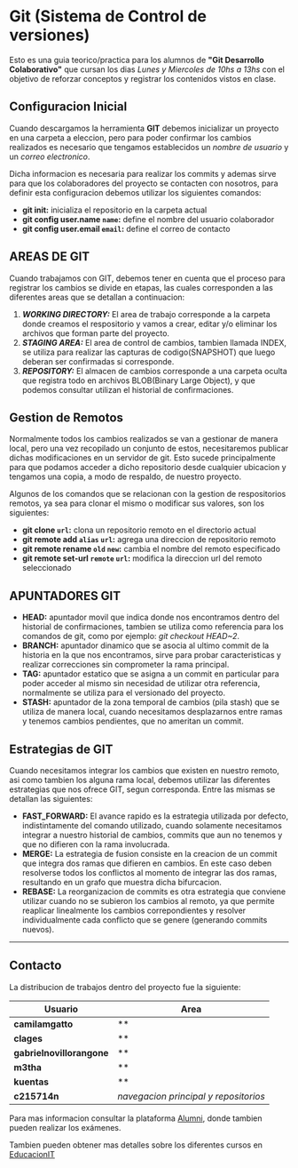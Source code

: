 # Git (Sistema de Control de versiones)

Esto es una guia teorico/practica para los alumnos de __"Git Desarrollo Colaborativo"__ que cursan los dias _Lunes y Miercoles de 10hs a 13hs_ con el objetivo de reforzar conceptos y registrar los contenidos vistos en clase.

## Configuracion Inicial

Cuando descargamos la herramienta __GIT__ debemos inicializar un proyecto en una carpeta a eleccion, pero para poder confirmar los cambios realizados es necesario que tengamos establecidos un _nombre de usuario_ y un _correo electronico_.

Dicha informacion es necesaria para realizar los commits y ademas sirve para que los colaboradores del proyecto se contacten con nosotros, para definir esta configuracion debemos utilizar los siguientes comandos:

* __git init:__ inicializa el repositorio en la carpeta actual
* __git config user.name `name`:__ define el nombre del usuario colaborador
* __git config user.email `email`:__ define el correo de contacto

## AREAS DE GIT

Cuando trabajamos con GIT, debemos tener en cuenta que el proceso para registrar los cambios se divide en etapas, las cuales corresponden a las diferentes areas que se detallan a continuacion:

1. ***WORKING DIRECTORY:*** El area de trabajo corresponde a la carpeta donde creamos el respositorio y vamos a crear, editar y/o eliminar los archivos que forman parte del proyecto.
1. ***STAGING AREA:*** El area de control de cambios, tambien llamada INDEX, se utiliza para realizar las capturas de codigo(SNAPSHOT) que luego deberan ser confirmadas si corresponde.
1. ***REPOSITORY:*** El almacen de cambios corresponde a una carpeta oculta que registra todo en archivos BLOB(Binary Large Object), y que podemos consultar utilizan el historial de confirmaciones.

## Gestion de Remotos

Normalmente todos los cambios realizados se van a gestionar de manera local, pero una vez recopilado un conjunto de estos, necesitaremos publicar dichas modificaciones en un servidor de git. Esto sucede principalmente para que podamos acceder a dicho repositorio desde cualquier ubicacion y tengamos una copia, a modo de respaldo, de nuestro proyecto.

Algunos de los comandos que se relacionan con la gestion de respositorios remotos, ya sea para clonar el mismo o modificar sus valores, son los siguientes:

* __git clone `url`:__ clona un repositorio remoto en el directorio actual
* __git remote add `alias` `url`:__ agrega una direccion de repositorio remoto
* __git remote rename `old` `new`:__ cambia el nombre del remoto especificado
* __git remote set-url `remote` `url`:__ modifica la direccion url del remoto seleccionado

## APUNTADORES GIT

* __HEAD:__ apuntador movil que indica donde nos encontramos dentro del historial de confirmaciones, tambien se utiliza como referencia para los comandos de git, como por ejemplo: _git checkout HEAD~2_.
* __BRANCH:__ apuntador dinamico que se asocia al ultimo commit de la historia en la que nos encontramos, sirve para probar caracteristicas y realizar correcciones sin comprometer la rama principal.
* __TAG:__ apuntador estatico que se asigna a un commit en particular para poder acceder al mismo sin necesidad de utilizar otra referencia, normalmente se utiliza para el versionado del proyecto.
* __STASH:__ apuntador de la zona temporal de cambios (pila stash) que se utiliza de manera local, cuando necesitamos desplazarnos entre ramas y tenemos cambios pendientes, que no ameritan un commit.

## Estrategias de GIT

Cuando necesitamos integrar los cambios que existen en nuestro remoto, asi como tambien los alguna rama local, debemos utilizar las diferentes estrategias que nos ofrece GIT, segun corresponda. Entre las mismas se detallan las siguientes:

* __FAST_FORWARD:__ El avance rapido es la estrategia utilizada por defecto, indistintamente del comando utilizado, cuando solamente necesitamos integrar a nuestro historial de cambios, commits que aun no tenemos y que no difieren con la rama involucrada.
* __MERGE:__ La estrategia de fusion consiste en la creacion de un commit que integra dos ramas que difieren en cambios. En este caso deben resolverse todos los conflictos al momento de integrar las dos ramas, resultando en un grafo que muestra dicha bifurcacion.
* __REBASE:__ La reorganizacion de commits es otra estrategia que conviene utilizar cuando no se subieron los cambios al remoto, ya que permite reaplicar linealmente los cambios correpondientes y resolver individualmente cada conflicto que se genere (generando commits nuevos).

---

## Contacto

La distribucion de trabajos dentro del proyecto fue la siguiente:

|Usuario|Area|
|-|-|
|**camilamgatto**| ** |
|**clages**| ** |
|**gabrielnovillorangone**| ** |
|**m3tha**| ** |
|**kuentas**| ** |
|**c215714n**|*navegacion principal y repositorios*|

Para mas informacion consultar la plataforma [Alumni](https://alumni.education), donde tambien pueden realizar los exámenes.

Tambien pueden obtener mas detalles sobre los diferentes cursos en [EducacionIT](https://educacionit.com.ar)